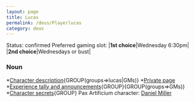 ```yaml
---
layout: page
title: Lucas
permalink: /deus/Playerlucas
category: deus
---
```

Status: confirmed
Preferred gaming slot:
|__1st choice__|Wednesday 6:30pm|
|__2nd choice__|Wednesdays or bust|
### Noun
*[Character description](CharPublicLucas){GROUP(groups=&gt;lucas|GMs)}
*[Private page](CharPrivateLucas)
*[Experience tally and announcements](AnnounceLucas){GROUP}{GROUP(groups=&gt;GMs)}
*[Character secrets](CharSecretsLucas){GROUP}
Pax Artificium character: [Daniel Miller](/pax/pcs/daniel.html)

